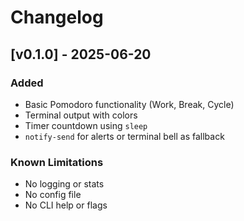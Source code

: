# Changelog

## [v0.1.0] - 2025-06-20
### Added
- Basic Pomodoro functionality (Work, Break, Cycle)
- Terminal output with colors
- Timer countdown using `sleep`
- `notify-send` for alerts or terminal bell as fallback

### Known Limitations
- No logging or stats
- No config file
- No CLI help or flags
